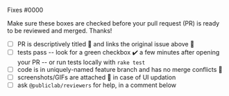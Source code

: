 <!-- Add a short description about your change here-->
Fixes #0000 <!--(<=== Add issue number here)-->

Make sure these boxes are checked before your pull request (PR) is ready to be reviewed and merged. Thanks!

* [ ] PR is descriptively titled 📑 and links the original issue above 🔗
* [ ] tests pass -- look for a green checkbox ✔️ a few minutes after opening your PR -- or run tests locally with `rake test`
* [ ] code is in uniquely-named feature branch and has no merge conflicts 📁
* [ ] screenshots/GIFs are attached 📎 in case of UI updation
* [ ] ask `@publiclab/reviewers` for help, in a comment below

<!--We're happy to help you get this ready -- don't be afraid to ask for help, and don't be discouraged if your tests fail at first!-->


<!--If tests do fail, click on the red X to learn why by reading the logs.-->

<!-- Please be sure you've reviewed our contribution guidelines at https://publiclab.org/contributing-to-public-lab-software


<!--Thanks!-->
